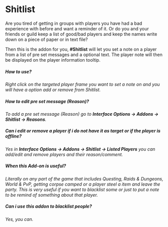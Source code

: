 # Shitlist
Are you tired of getting in groups with players you have had a bad experience with before and want a reminder of it.
Or do you and your friends or guild keep a list of good/bad players and keep the names write down on a piece of paper or in text file?

Then this is the addon for you, **#Shitlist** will let you set a note on a player from a list of pre set messages and a optional text.
The player note will then be displayed on the player information tooltip.

##### **How to use?**

_Right click on the targeted player frame you want to set a note on and you will have a option add or remove from Shitlist._

##### **How to edit pre set message (Reason)?**

_To add a pre set message (Reason) go to **Interface Options -&gt; Addons -&gt; Shitlist -&gt; Reasons**._

##### **Can i edit or remove a player if i do not have it as target or if the player is offline?**

_Yes in **Interface Options -&gt; Addons -&gt; Shitlist -&gt; Listed Players** you can add/edit and remove players and their reason/comment._

##### **When this Add-on is useful?** 

_Literally on any part of the game that includes Questing, Raids & Dungeons, World & PvP, getting corpse camped or a player steel a item and leave the party.
This is very useful if you want to blacklist some or just to put a note to be remind of something about that player._

##### **Can i use this addon to blacklist people?**

_Yes, you can._
